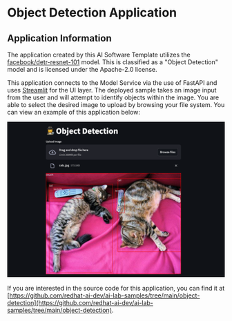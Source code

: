 <!-- Original Recipe README: https://github.com/containers/ai-lab-recipes/blob/main/recipes/computer_vision/object_detection/README.md
-->

# Object Detection Application

## Application Information

The application created by this AI Software Template utilizes the [facebook/detr-resnet-101](https://huggingface.co/facebook/detr-resnet-101) model. This is classified as a "Object Detection" model and is licensed under the Apache-2.0 license.

This application connects to the Model Service via the use of FastAPI and uses [Streamlit](https://streamlit.io/) for the UI layer. The deployed sample takes an image input from the user and will attempt to identify objects within the image. You are able to select the desired image to upload by browsing your file system. You can view an example of this application below:

![image](./images/object-detection.png)

If you are interested in the source code for this application, you can find it at [https://github.com/redhat-ai-dev/ai-lab-samples/tree/main/object-detection](https://github.com/redhat-ai-dev/ai-lab-samples/tree/main/object-detection).